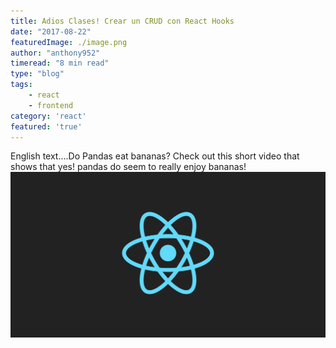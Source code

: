 ```yaml
---
title: Adios Clases! Crear un CRUD con React Hooks
date: "2017-08-22"
featuredImage: ./image.png
author: "anthony952"
timeread: "8 min read"
type: "blog"
tags:
    - react
    - frontend
category: 'react'
featured: 'true'
---
```


English text....Do Pandas eat bananas? Check out this short video that shows that yes! pandas do
seem to really enjoy bananas!
![Chinese Salty Egg](image.png)



